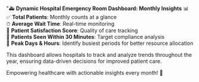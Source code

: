 "🚑 **Dynamic Hospital Emergency Room Dashboard: Monthly Insights** 📊    
✅ **Total Patients**: Monthly counts at a glance  
⏱ **Average Wait Time**: Real-time monitoring  
🌟 **Patient Satisfaction Score**: Quality of care tracking  
🔄 **Patients Seen Within 30 Minutes**: Target compliance analysis  
📅 **Peak Days & Hours**: Identify busiest periods for better resource allocation  

This dashboard allows hospitals to track and analyze trends throughout the year, ensuring data-driven decisions for improved patient care.  

Empowering healthcare with actionable insights every month! 🚀  

